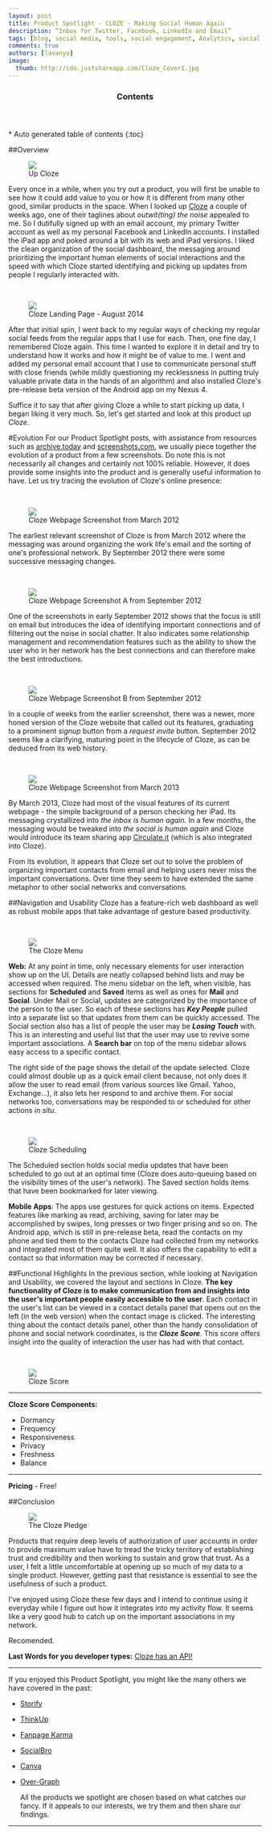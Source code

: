 ```yaml
---
layout: post
title: Product Spotlight - CLOZE - Making Social Human Again
description: “Inbox for Twitter, Facebook, LinkedIn and Email”
tags: [blog, social media, tools, social engagement, Analytics, social data engine, meaningful analytics, social inbox, email, mail, social networks, cloze score]
comments: true
authors: [lavanya]
image:
  thumb: http://cdn.justshareapp.com/Cloze_Cover1.jpg
---
```


<section id="table-of-contents" class="toc">
	<header>
		<h3>Contents</h3>
	</header>
<div id="drawer" markdown="1">
*  Auto generated table of contents
{:toc}
</div>
</section><!-- /#table-of-contents -->

##Overview
<br/>
<figure>
<img src="http://cdn.justshareapp.com/Cloze_Cover1.jpg"/>
<figcaption>Up Cloze</figcaption>
</figure>

Every once in a while, when you try out a product, you will first be unable to see how it could add value to you or how it is different from many other good, similar products in the space. When I looked up [Cloze](https://www.cloze.com/) a couple of weeks ago, one of their taglines about *outwit(ting) the noise* appealed to me. So I dutifully signed up with an email account, my primary Twitter account as well as my personal Facebook and LinkedIn accounts. I installed the iPad app and poked around a bit with its web and iPad versions. I liked the clean organization of the social dashboard, the messaging around prioritizing the important human elements of social interactions and the speed with which Cloze started identifying and picking up updates from people I regularly interacted with. 

<br/>
<figure>
<img src="http://cdn.justshareapp.com/Cloze_LandingPage_Aug2014.jpg"/>
<figcaption>Cloze Landing Page - August 2014</figcaption>
</figure>

After that initial spin, I went back to my regular ways of checking my regular social feeds from the regular apps that I use for each. Then, one fine day, I remembered Cloze again. This time I wanted to explore it in detail and try to understand how it works and how it might be of value to me. I went and added my personal email account that I use to communicate personal stuff with close friends (while mildly questioning my recklessness in putting truly valuable private data in the hands of an algorithm) and also installed Cloze's pre-release beta version of the Android app on my Nexus 4. 

Suffice it to say that after giving Cloze a while to start picking up data, I began liking it very much. So, let's get started and look at this product *up Cloze*.


#Evolution 
For our Product Spotlight posts, with assistance from resources such as [archive.today](http://archive.today) and [screenshots.com](http://screenshots.com), we usually piece together the evolution of a product from a few screenshots. Do note this is not necessarily all changes and certainly not 100% reliable. However, it does provide some insights into the product and is generally useful information to have. Let us try tracing the evolution of Cloze's online presence:

<br/>
<figure>
<img src="http://cdn.justshareapp.com/Cloze_Mar2012_SS1.jpg"/>
<figcaption>Cloze Webpage Screenshot from March 2012</figcaption>
</figure>

The earliest relevant screenshot of Cloze is from March 2012 where the messaging was around organizing the work life's email and the sorting of one's professional network. By September 2012 there were some successive messaging changes. 

<br/>
<figure>
<img src="http://cdn.justshareapp.com/Cloze_Sep2012_SS1.jpg"/>
<figcaption>Cloze Webpage Screenshot A from September 2012</figcaption>
</figure>

One of the screenshots in early September 2012 shows that the focus is still on email but introduces the idea of identifying important connections and of filtering out the noise in social chatter. It also indicates some relationship management and recommendation features such as the ability to show the user who in her network has the best connections and can therefore make the best introductions. 

<br/>
<figure>
<img src="http://cdn.justshareapp.com/Cloze_Sep172012_SS1.jpg"/>
<figcaption>Cloze Webpage Screenshot B from September 2012</figcaption>
</figure>

In a couple of weeks from the earlier screenshot, there was a newer, more honed version of the Cloze website that called out its features, graduating to a prominent *signup* button from a *request invite* button. September 2012 seems like a clarifying, maturing point in the lifecycle of Cloze, as can be deduced from its web history. 

<br/>
<figure>
<img src="http://cdn.justshareapp.com/Cloze_Mar102013_SS1.jpg"/>
<figcaption>Cloze Webpage Screenshot from March 2013</figcaption>
</figure>

By March 2013, Cloze had most of the visual features of its current webpage - the simple background of a person checking her iPad. Its messaging crystallized into *the inbox is human again*. In a few months, the messaging would be tweaked into *the social is human again* and Cloze would introduce its team sharing app [Circulate.it](https://circulate.it/) (which is also integrated into Cloze).

From its evolution, it appears that Cloze set out to solve the problem of organizing important contacts from email and helping users never miss the important conversations. Over time they seem to have extended the same metaphor to other social networks and conversations.

##Navigation and Usability 
Cloze has a feature-rich web dashboard as well as robust mobile apps that take advantage of gesture based productivity.

<br/>
<figure>
<img src="http://cdn.justshareapp.com/Cloze_Menu.jpg"/>
<figcaption>The Cloze Menu</figcaption>
</figure>

**Web:** At any point in time, only necessary elements for user interaction show up on the UI. Details are neatly collapsed behind lists and may be accessed when required. The menu sidebar on the left, when visible, has sections for **Scheduled** and **Saved** items as well as ones for **Mail** and **Social**. Under Mail or Social, updates are categorized by the importance of the person to the user. So each of these sections has ***Key People*** pulled into a separate list so that updates from them can be quickly accessed. The Social section also has a list of people the user may be ***Losing Touch*** with. This is an interesting and useful list that the user may use to revive some important associations.  A **Search bar** on top of the menu sidebar allows easy access to a specific contact. 

The right side of the page shows the detail of the update selected. Cloze could almost double up as a quick email client because, not only does it allow the user to read email (from various sources like Gmail. Yahoo, Exchange...), it also lets her respond to and archive them. For social networks too, conversations may be responded to or scheduled for other actions *in situ*. 

<br/>
<figure>
<img src="http://cdn.justshareapp.com/Cloze_RT_Scheduled.jpg"/>
<figcaption>Cloze Scheduling</figcaption>
</figure>

  The Scheduled section holds social media updates that have been scheduled to go out at an optimal time (Cloze does auto-queuing based on the visibility times of the user's network). The Saved section holds items that have been bookmarked for later viewing.
  
**Mobile Apps**:  The apps use gestures for quick actions on items. Expected features like marking as read, archiving, saving for later may be accomplished by swipes, long presses or two finger prising and so on. The Android app, which is still in pre-release beta, read the contacts on my phone and tied them to the contacts Cloze had collected from my networks and integrated most of them quite well. It also offers the capability to edit a contact so that information may be corrected if necessary. 


##Functional Highlights 
In the previous section, while looking at Navigation and Usability, we covered the layout and sections in Cloze. **The key functionality of Cloze is to make communication from and insights into the user's important people easily accessible to the user**. Each contact in the user's list can be viewed in a contact details panel that opens out on the left (in the web version) when the contact image is clicked. The interesting thing about the contact details panel, other than the handy consolidation of phone and social network coordinates, is the ***Cloze Score***. This score offers insight into the quality of interaction the user has had with that contact.

<br/>
<figure>
<img src="http://cdn.justshareapp.com/Cloze_Score1.jpg"/>
<figcaption>Cloze Score</figcaption>
</figure>

*** 

**Cloze Score Components:**

 * Dormancy
 * Frequency
 * Responsiveness
 * Privacy
 * Freshness
 * Balance
 
 ***
 
**Pricing** - Free!


##Conclusion
<br/>
<figure>
<img src="http://cdn.justshareapp.com/Cloze_Pledge.jpg"/>
<figcaption>The Cloze Pledge</figcaption>
</figure>

Products that require deep levels of authorization of user accounts in order to provide maximum value have to tread the tricky territory of establishing trust and credibility and then working to sustain and grow that trust. As a user, I felt a little uncomfortable at opening up so much of my data to a single product. However, getting past that resistance is essential to see the usefulness of such a product. 

I've enjoyed using Cloze these few days and I intend to continue using it everyday while I figure out how it integrates into my activity flow. It seems like a very good hub to catch up on the important associations in my network. 

Recomended.

**Last Words for you developer types:** [Cloze has an API!](https://www.cloze.com/app/apis)

***
If you enjoyed this Product Spotlight, you might like the many others we have covered in the past: 

* [Storify](http://blog.justshareapp.com/Product-Spotlight-Storify/)
* [ThinkUp](http://blog.justshareapp.com/ThinkUp/)
* [Fanpage Karma](http://blog.justshareapp.com/fanpage-karma/)
* [SocialBro](http://blog.justshareapp.com/Social-Bro/)
* [Canva](http://blog.justshareapp.com/Canva/)
* [Over-Graph](http://blog.justshareapp.com/Over-Graph/)

  All the products we spotlight are chosen based on what catches our fancy. If it appeals to our interests, we try them and then share our findings. 
  
***



